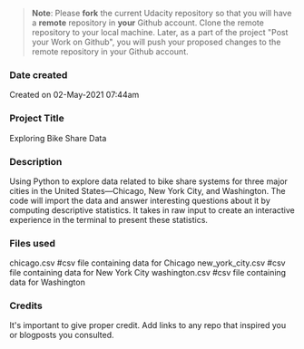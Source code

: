 >**Note**: Please **fork** the current Udacity repository so that you will have a **remote** repository in **your** Github account. Clone the remote repository to your local machine. Later, as a part of the project "Post your Work on Github", you will push your proposed changes to the remote repository in your Github account.

### Date created
Created on 02-May-2021 07:44am

### Project Title
Exploring Bike Share Data

### Description
Using Python to explore data related to bike share systems for three major cities in the United States—Chicago, New York City, and Washington. The code will import the data and answer interesting questions about it by computing descriptive statistics. It takes in raw input to create an interactive experience in the terminal to present these statistics.

### Files used
chicago.csv 		#csv file containing data for Chicago
new_york_city.csv 	#csv file containing data for New York City
washington.csv		#csv file containing data for Washington	

### Credits
It's important to give proper credit. Add links to any repo that inspired you or blogposts you consulted.

